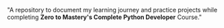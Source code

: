 "A repository to document my learning journey and practice projects while completing **Zero to Mastery's Complete Python Developer** Course."
